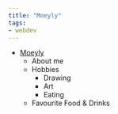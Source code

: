 ```yaml
---
title: "Moeyly"
tags: 
- webdev
---
```


- [Moeyly](https://moeyly.vercel.app)
	- About me
	- Hobbies
		- Drawing
		- Art
		- Eating
	- Favourite Food & Drinks